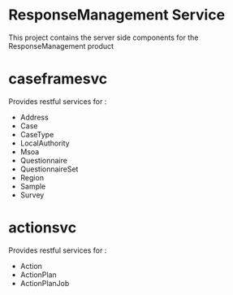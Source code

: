 # ResponseManagement Service
This project contains the server side components for the ResponseManagement product


# caseframesvc
Provides restful services for :

 - Address
 - Case
 - CaseType
 - LocalAuthority
 - Msoa
 - Questionnaire
 - QuestionnaireSet
 - Region
 - Sample
 - Survey


# actionsvc
Provides restful services for :

 - Action
 - ActionPlan
 - ActionPlanJob
